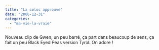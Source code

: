 ```yaml
---
title: "La coloc approuve"
date: "2006-12-31"
categories: 
  - "ma-vie-la-vraie"
---
```


Nouveau clip de Gwen, un peu barré, ça part dans beaucoup de sens, ça fait un peu Black Eyed Peas version Tyrol. On adore !
